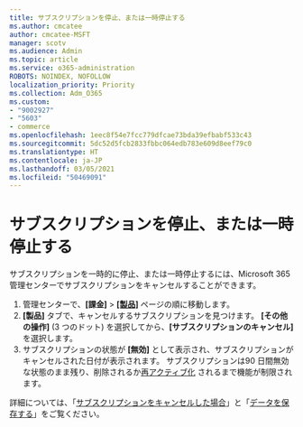 ```yaml
---
title: サブスクリプションを停止、または一時停止する
ms.author: cmcatee
author: cmcatee-MSFT
manager: scotv
ms.audience: Admin
ms.topic: article
ms.service: o365-administration
ROBOTS: NOINDEX, NOFOLLOW
localization_priority: Priority
ms.collection: Adm_O365
ms.custom:
- "9002927"
- "5603"
- commerce
ms.openlocfilehash: 1eec8f54e7fcc779dfcae73bda39efbabf533c43
ms.sourcegitcommit: 5dc52d5fcb2833fbbc064edb783e609d8eef79c0
ms.translationtype: HT
ms.contentlocale: ja-JP
ms.lasthandoff: 03/05/2021
ms.locfileid: "50469091"
---
```

# <a name="suspend-or-pause-a-subscription"></a>サブスクリプションを停止、または一時停止する

サブスクリプションを一時的に停止、または一時停止するには、Microsoft 365 管理センターでサブスクリプションをキャンセルすることができます。

1. 管理センターで、**[課金]** > **[[製品]](https://go.microsoft.com/fwlink/p/?linkid=842054)** ページの順に移動します。
2. **[製品]** タブで、キャンセルするサブスクリプションを見つけます。 **[その他の操作]** (3 つのドット) を選択してから、**[サブスクリプションのキャンセル]** を選択します。
3. サブスクリプションの状態が **[無効]** として表示され、サブスクリプションがキャンセルされた日付が表示されます。 サブスクリプションは90 日間無効な状態のまま残り、削除されるか[再アクティブ化](https://docs.microsoft.com/microsoft-365/commerce/subscriptions/reactivate-your-subscription) されるまで機能が制限されます。

詳細については、「[サブスクリプションをキャンセルした場合](https://docs.microsoft.com/microsoft-365/commerce/subscriptions/cancel-your-subscription#what-happens-when-you-cancel-a-subscription)」と「[データを保存する](https://docs.microsoft.com/microsoft-365/commerce/subscriptions/cancel-your-subscription#save-your-data)」をご覧ください。
